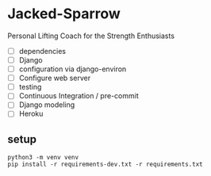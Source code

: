 # Jacked-Sparrow

Personal Lifting Coach for the Strength Enthusiasts

* [ ] dependencies
* [ ] Django
* [ ] configuration via django-environ
* [ ] Configure web server
* [ ] testing
* [ ] Continuous Integration / pre-commit
* [ ] Django modeling
* [ ] Heroku

## setup

```
python3 -m venv venv
pip install -r requirements-dev.txt -r requirements.txt
```
